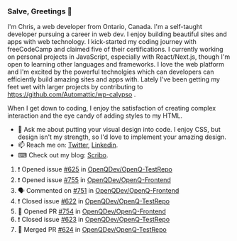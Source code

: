 ### Salve, Greetings 👋

I'm Chris, a web developer from Ontario, Canada. I'm a self-taught developer pursuing a career in web dev. I enjoy building beautiful sites and apps with web technology.
I kick-started my coding journey with freeCodeCamp and claimed five of their certifications.  I currently working on personal projects in JavaScript, especially with React/Next.js, though I'm open to learning other languages and frameworks. I love the web platform and I'm excited by the powerful technolgies which can developers can efficiently build amazing sites and apps with. Lately I've been getting my feet wet with larger projects by contributing to https://github.com/Automattic/wp-calypso .

When I get down to coding, I enjoy the satisfaction of creating complex interaction and the eye candy of adding styles to my HTML. 

- 💬 Ask me about putting your visual design into code. I enjoy CSS, but design isn't my strength, so I'd love to implement your amazing design.
- 📫 Reach me on: [Twitter](https://twitter.com/Christo28120856), [Linkedin](https://www.linkedin.com/in/christopher-stevers-07b9a5204/).
- ⌨ Check out my blog: [Scribo](https://christopherstevers.cf).
<!--
**Christopher-Stevers/Christopher-Stevers** is a ✨ _special_ ✨ repository because its `README.md` (this file) appears on your GitHub profile.

Here are some ideas to get you started:

- 🔭 I’m currently working on ...
- 🌱 I’m currently learning ...
- 👯 I’m looking to collaborate on ...
- 🤔 I’m looking for help with ...
- 😄 Pronouns: ...
- ⚡ Fun fact: ...
-->

<!--START_SECTION:activity-->
1. ❗️ Opened issue [#625](https://github.com/OpenQDev/OpenQ-TestRepo/issues/625) in [OpenQDev/OpenQ-TestRepo](https://github.com/OpenQDev/OpenQ-TestRepo)
2. ❗️ Opened issue [#755](https://github.com/OpenQDev/OpenQ-Frontend/issues/755) in [OpenQDev/OpenQ-Frontend](https://github.com/OpenQDev/OpenQ-Frontend)
3. 🗣 Commented on [#751](https://github.com/OpenQDev/OpenQ-Frontend/issues/751) in [OpenQDev/OpenQ-Frontend](https://github.com/OpenQDev/OpenQ-Frontend)
4. ❗️ Closed issue [#622](https://github.com/OpenQDev/OpenQ-TestRepo/issues/622) in [OpenQDev/OpenQ-TestRepo](https://github.com/OpenQDev/OpenQ-TestRepo)
5. 💪 Opened PR [#754](https://github.com/OpenQDev/OpenQ-Frontend/pull/754) in [OpenQDev/OpenQ-Frontend](https://github.com/OpenQDev/OpenQ-Frontend)
6. ❗️ Closed issue [#623](https://github.com/OpenQDev/OpenQ-TestRepo/issues/623) in [OpenQDev/OpenQ-TestRepo](https://github.com/OpenQDev/OpenQ-TestRepo)
7. 🎉 Merged PR [#624](https://github.com/OpenQDev/OpenQ-TestRepo/pull/624) in [OpenQDev/OpenQ-TestRepo](https://github.com/OpenQDev/OpenQ-TestRepo)
<!--END_SECTION:activity-->
